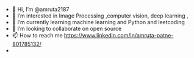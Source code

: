 - 👋 Hi, I’m @amruta2187
- 👀 I’m interested in Image Processing ,computer vision, deep learning , 
- 🌱 I’m currently learning machine learning and Python and leetcoding
- 💞️ I’m looking to collaborate on open source
- 📫 How to reach me https://www.linkedin.com/in/amruta-patne-801785132/
-

<!---
amruta2187/amruta2187 is a ✨ special ✨ repository because its `README.md` (this file) appears on your GitHub profile.
You can click the Preview link to take a look at your changes.
--->
